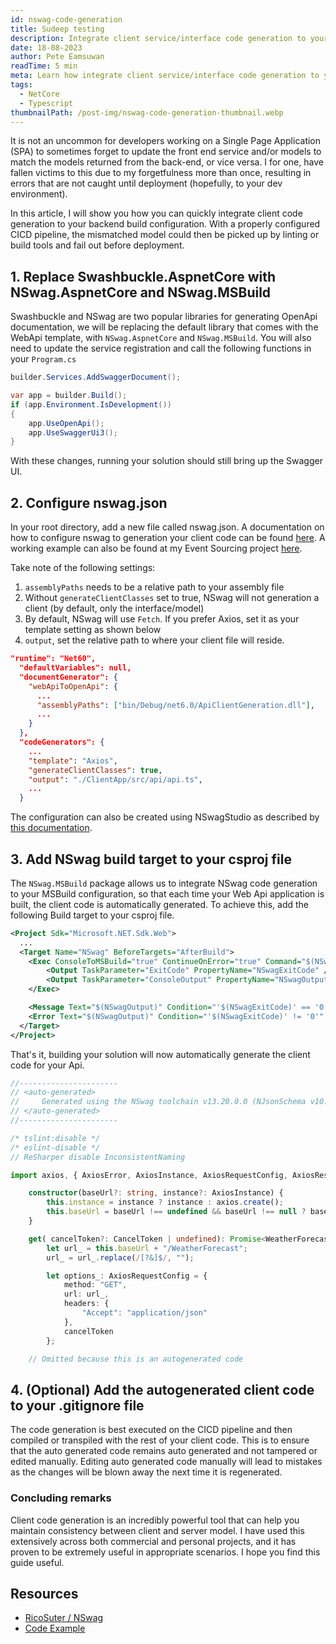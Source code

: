 ```yaml
---
id: nswag-code-generation
title: Sudeep testing
description: Integrate client service/interface code generation to your ASP.NET Core build chain in minutes.
date: 18-08-2023
author: Pete Eamsuwan
readTime: 5 min
meta: Learn how integrate client service/interface code generation to your ASP.NET Core build chain in minutes.
tags:
  - NetCore
  - Typescript
thumbnailPath: /post-img/nswag-code-generation-thumbnail.webp
---
```


It is not an uncommon for developers working on a Single Page Application (SPA) to sometimes forget to update the front end service and/or models to match the models returned from the back-end, or vice versa. I for one, have fallen victims to this due to my forgetfulness more than once, resulting in errors that are not caught until deployment (hopefully, to your dev environment).

In this article, I will show you how you can quickly integrate client code generation to your backend build configuration. With a properly configured CICD pipeline, the mismatched model could then be picked up by linting or build tools and fail out before deployment.

## 1. Replace Swashbuckle.AspnetCore with NSwag.AspnetCore and NSwag.MSBuild

Swashbuckle and NSwag are two popular libraries for generating OpenApi documentation, we will be replacing the default library that comes with the WebApi template, with `NSwag.AspnetCore` and `NSwag.MSBuild`. You will also need to update the service registration and call the following functions in your `Program.cs`

```cs
builder.Services.AddSwaggerDocument();

var app = builder.Build();
if (app.Environment.IsDevelopment())
{
    app.UseOpenApi();
    app.UseSwaggerUi3();
}
```

With these changes, running your solution should still bring up the Swagger UI.

## 2. Configure nswag.json

In your root directory, add a new file called nswag.json. A documentation on how to configure nswag to generation your client code can be found [here](https://github.com/RicoSuter/NSwag/wiki/NSwag-Configuration-Document). A working example can also be found at my Event Sourcing project [here](https://github.com/eamsdev/MiniESS/blob/master/MiniESS.Todo/nswag.json).

Take note of the following settings:

1. `assemblyPaths` needs to be a relative path to your assembly file
2. Without `generateClientClasses` set to true, NSwag will not generation a client (by default, only the interface/model)
3. By default, NSwag will use `Fetch`. If you prefer Axios, set it as your template setting as shown below
4. `output`, set the relative path to where your client file will reside.

```json
"runtime": "Net60",
  "defaultVariables": null,
  "documentGenerator": {
    "webApiToOpenApi": {
      ...
      "assemblyPaths": ["bin/Debug/net6.0/ApiClientGeneration.dll"],
      ...
    }
  },
  "codeGenerators": {
    ...
    "template": "Axios",
    "generateClientClasses": true,
    "output": "./ClientApp/src/api/api.ts",
    ...
  }
```

The configuration can also be created using NSwagStudio as described by [this documentation](https://github.com/RicoSuter/NSwag/wiki/NSwag-Configuration-Document).

## 3. Add NSwag build target to your csproj file

The `NSwag.MSBuild` package allows us to integrate NSwag code generation to your MSBuild configuration, so that each time your Web Api application is built, the client code is automatically generated. To achieve this, add the following Build target to your csproj file.

```xml
<Project Sdk="Microsoft.NET.Sdk.Web">
  ...
  <Target Name="NSwag" BeforeTargets="AfterBuild">
    <Exec ConsoleToMSBuild="true" ContinueOnError="true" Command="$(NSwagExe_Net60) run nswag.json">
        <Output TaskParameter="ExitCode" PropertyName="NSwagExitCode" />
        <Output TaskParameter="ConsoleOutput" PropertyName="NSwagOutput" />
    </Exec>

    <Message Text="$(NSwagOutput)" Condition="'$(NSwagExitCode)' == '0'" Importance="low" />
    <Error Text="$(NSwagOutput)" Condition="'$(NSwagExitCode)' != '0'" />
  </Target>
</Project>
```

That's it, building your solution will now automatically generate the client code for your Api.

```ts
//----------------------
// <auto-generated>
//     Generated using the NSwag toolchain v13.20.0.0 (NJsonSchema v10.9.0.0 (Newtonsoft.Json v13.0.0.0)) (http://NSwag.org)
// </auto-generated>
//----------------------

/* tslint:disable */
/* eslint-disable */
// ReSharper disable InconsistentNaming

import axios, { AxiosError, AxiosInstance, AxiosRequestConfig, AxiosResponse, CancelToken } from 'axios';

    constructor(baseUrl?: string, instance?: AxiosInstance) {
        this.instance = instance ? instance : axios.create();
        this.baseUrl = baseUrl !== undefined && baseUrl !== null ? baseUrl : "";
    }

    get( cancelToken?: CancelToken | undefined): Promise<WeatherForecast[]> {
        let url_ = this.baseUrl + "/WeatherForecast";
        url_ = url_.replace(/[?&]$/, "");

        let options_: AxiosRequestConfig = {
            method: "GET",
            url: url_,
            headers: {
                "Accept": "application/json"
            },
            cancelToken
        };

    // Omitted because this is an autogenerated code
```

## 4. (Optional) Add the autogenerated client code to your .gitignore file

The code generation is best executed on the CICD pipeline and then compiled or transpiled with the rest of your client code. This is to ensure that the auto generated code remains auto generated and not tampered or edited manually. Editing auto generated code manually will lead to mistakes as the changes will be blown away the next time it is regenerated.

### Concluding remarks

Client code generation is an incredibly powerful tool that can help you maintain consistency between client and server model. I have used this extensively across both commercial and personal projects, and it has proven to be extremely useful in appropriate scenarios. I hope you find this guide useful.

## Resources

- [RicoSuter / NSwag](https://github.com/RicoSuter/NSwag)
- [Code Example](https://github.com/eamsdev/MiniESS/blob/master/MiniESS.Todo/nswag.json)
